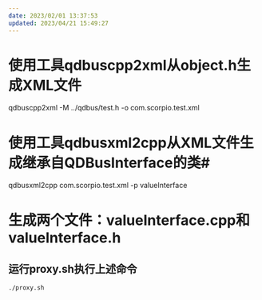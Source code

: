 ```yaml
---
date: 2023/02/01 13:37:53
updated: 2023/04/21 15:49:27
---
```


# 使用工具qdbuscpp2xml从object.h生成XML文件
qdbuscpp2xml -M ../qdbus/test.h -o com.scorpio.test.xml

# 使用工具qdbusxml2cpp从XML文件生成继承自QDBusInterface的类#
qdbusxml2cpp com.scorpio.test.xml -p valueInterface
# 生成两个文件：valueInterface.cpp和valueInterface.h

## 运行proxy.sh执行上述命令
```
./proxy.sh
```
